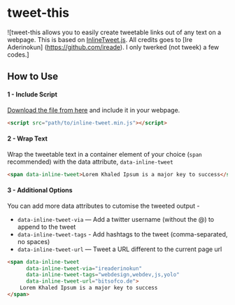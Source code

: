 # tweet-this

![tweet-this allows you to easily create tweetable links out of any text on a webpage. This is based on [InlineTweet.js](http://ireade.github.io/inlinetweetjs/). All credits goes to [Ire Aderinokun] (https://github.com/ireade). I only twerked (not tweek) a few codes.]



## How to Use


#### 1 - Include Script

[Download the file from here](https://raw.githubusercontent.com/ireade/inlinetweetjs/gh-pages/src/inline-tweet.min.js) and include it in your webpage.

```html
<script src="path/to/inline-tweet.min.js"></script>
```


#### 2 - Wrap Text

Wrap the tweetable text in a container element of your choice (`span` recommended) with the data attribute, `data-inline-tweet`


```html
<span data-inline-tweet>Lorem Khaled Ipsum is a major key to success</span>
```


#### 3 - Additional Options

You can add more data attributes to cutomise the tweeted output -

- `data-inline-tweet-via` — Add a twitter username (without the @) to append to the tweet
- `data-inline-tweet-tags` - Add hashtags to the tweet (comma-separated, no spaces)
- `data-inline-tweet-url` — Tweet a URL different to the current page url

```html
<span data-inline-tweet       
	  data-inline-tweet-via="ireaderinokun"   
	  data-inline-tweet-tags="webdesign,webdev,js,yolo"    
	  data-inline-tweet-url="bitsofco.de">   
	Lorem Khaled Ipsum is a major key to success 
</span>
```
